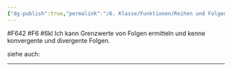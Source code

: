 ```yaml
---
{"dg-publish":true,"permalink":"/6. Klasse/Funktionen/Reihen und Folgen/konvergente und divergente Folgen, Grenzwerte/"}
---
```


#F642 #F6 #6kl
Ich kann Grenzwerte von Folgen ermitteln und kenne konvergente und divergente Folgen.

siehe auch:
___

